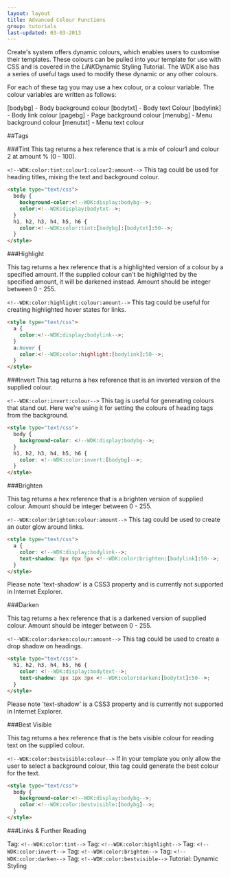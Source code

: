 ```yaml
---
layout: layout
title: Advanced Colour Functions
group: tutorials
last-updated: 03-03-2013
---
```



Create's system offers dynamic colours, which enables users to customise their templates. These colours can be pulled into your template for use with CSS and is covered in the *LINK*Dynamic Styling Tutorial. The WDK also has a series of useful tags used to modify these dynamic or any other colours.

For each of these tag you may use a hex colour, or a colour variable. The colour variables are written as follows:

[bodybg] - Body background colour
[bodytxt] - Body text Colour
[bodylink] - Body link colour
[pagebg] - Page background colour
[menubg] - Menu background colour
[menutxt] - Menu text colour

##Tags

###Tint
This tag returns a hex reference that is a mix of colour1 and colour 2 at amount % (0 - 100).

`<!--WDK:color:tint:colour1:colour2:amount-->`
This tag could be used for heading titles, mixing the text and background colour.

```html
<style type="text/css">
  body {
    background-color:<!--WDK:display:bodybg-->;
    color:<!--WDK:display:bodytxt-->;
  }
  h1, h2, h3, h4, h5, h6 {
    color:<!--WDK:color:tint:[bodybg]:[bodytxt]:50-->;
  }
</style>
```

###Highlight

This tag returns a hex reference that is a highlighted version of a colour by a specified amount. If the supplied colour can't be highlighted by the specified amount, it will be darkened instead. Amount should be integer between 0 - 255.

`<!--WDK:color:highlight:colour:amount-->`
This tag could be useful for creating highlighted hover states for links.

```html
<style type="text/css">
  a {
    color:<!--WDK:display:bodylink-->;
  }
  a:hover {
    color:<!--WDK:color:highlight:[bodylink]:50-->;
  }
</style>
```

###Invert
This tag returns a hex reference that is an inverted version of the supplied colour.

`<!--WDK:color:invert:colour-->`
This tag is useful for generating colours that stand out. Here we're using it for setting the colours of heading tags from the background.

```html
<style type="text/css">
  body {
    background-color: <!--WDK:display:bodybg-->;
  }
  h1, h2, h3, h4, h5, h6 {
    color: <!--WDK:color:invert:[bodybg]-->;
  }
</style>
```

###Brighten

This tag returns a hex reference that is a brighten version of supplied colour. Amount should be integer between 0 - 255.

`<!--WDK:color:brighten:colour:amount-->`
This tag could be used to create an outer glow around links.

```html
<style type="text/css">
  a {
    color: <!--WDK:display:bodylink-->;
    text-shadow: 0px 0px 5px <!--WDK:color:brighten:[bodylink]:50-->;
  }
</style>
```

Please note 'text-shadow' is a CSS3 property and is currently not supported in Internet Explorer.

###Darken

This tag returns a hex reference that is a darkened version of supplied colour. Amount should be integer between 0 - 255.

`<!--WDK:color:darken:colour:amount-->`
This tag could be used to create a drop shadow on headings.

```html
<style type="text/css">
  h1, h2, h3, h4, h5, h6 {
    color: <!--WDK:display:bodytext-->;
    text-shadow: 1px 1px 3px <!--WDK:color:darken:[bodytxt]:50-->;
  }
</style>
```

Please note 'text-shadow' is a CSS3 property and is currently not supported in Internet Explorer.

###Best Visible

This tag returns a hex reference that is the bets visible colour for reading text on the supplied colour.

`<!--WDK:color:bestvisible:colour-->`
If in your template you only allow the user to select a background colour, this tag could generate the best colour for the text.

```html
<style type="text/css">
  body {
    background-color:<!--WDK:display:bodybg-->;
    color:<!--WDK:color:bestvisible:[bodybg]-->;
  }
</style>
```

###Links & Further Reading

Tag: `<!--WDK:color:tint-->`
Tag: `<!--WDK:color:highlight-->`
Tag: `<!--WDK:color:invert-->`
Tag: `<!--WDK:color:brighten-->`
Tag: `<!--WDK:color:darken-->`
Tag: `<!--WDK:color:bestvisible-->`
Tutorial: Dynamic Styling